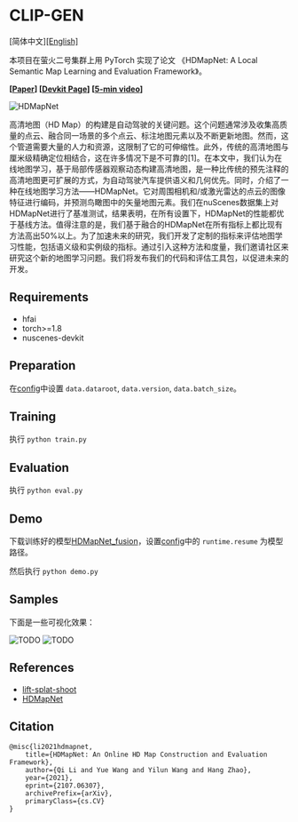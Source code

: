 
# CLIP-GEN

[简体中文][[English]](README.md)

本项目在萤火二号集群上用 PyTorch 实现了论文 《HDMapNet: A Local Semantic Map Learning and Evaluation Framework》。

**[[Paper](https://arxiv.org/abs/2107.06307)] [[Devkit Page](https://tsinghua-mars-lab.github.io/HDMapNet/)] [[5-min video](https://www.youtube.com/watch?v=AJ-rToTN8y8)]**

![HDMapNet](TODO)

高清地图（HD Map）的构建是自动驾驶的关键问题。这个问题通常涉及收集高质量的点云、融合同一场景的多个点云、标注地图元素以及不断更新地图。然而，这个管道需要大量的人力和资源，这限制了它的可伸缩性。此外，传统的高清地图与厘米级精确定位相结合，这在许多情况下是不可靠的[1]。在本文中，我们认为在线地图学习，基于局部传感器观察动态构建高清地图，是一种比传统的预先注释的高清地图更可扩展的方式，为自动驾驶汽车提供语义和几何优先。同时，介绍了一种在线地图学习方法——HDMapNet。它对周围相机和/或激光雷达的点云的图像特征进行编码，并预测鸟瞰图中的矢量地图元素。我们在nuScenes数据集上对HDMapNet进行了基准测试，结果表明，在所有设置下，HDMapNet的性能都优于基线方法。值得注意的是，我们基于融合的HDMapNet在所有指标上都比现有方法高出50%以上。为了加速未来的研究，我们开发了定制的指标来评估地图学习性能，包括语义级和实例级的指标。通过引入这种方法和度量，我们邀请社区来研究这个新的地图学习问题。我们将发布我们的代码和评估工具包，以促进未来的开发。

## Requirements

- hfai
- torch>=1.8
- nuscenes-devkit

## Preparation

在[config](configs/default.yaml)中设置 `data.dataroot`, `data.version`, `data.batch_size`。

## Training

执行 `python train.py`

## Evaluation

执行 `python eval.py` 

## Demo

下载训练好的模型[HDMapNet_fusion](TODO)，设置[config](configs/default.yaml)中的 `runtime.resume` 为模型路径。

然后执行 `python demo.py`

## Samples

下面是一些可视化效果：

![TODO](TODO)
![TODO](TODO)

## References

- [lift-splat-shoot](https://github.com/nv-tlabs/lift-splat-shoot)
- [HDMapNet](https://tsinghua-mars-lab.github.io/HDMapNet)


## Citation

```
@misc{li2021hdmapnet,
    title={HDMapNet: An Online HD Map Construction and Evaluation Framework},
    author={Qi Li and Yue Wang and Yilun Wang and Hang Zhao},
    year={2021},
    eprint={2107.06307},
    archivePrefix={arXiv},
    primaryClass={cs.CV}
}
```

